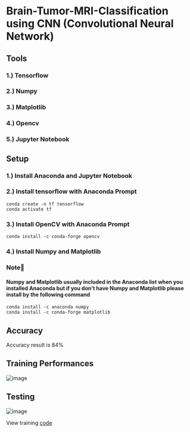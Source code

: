 # Brain-Tumor-MRI-Classification using CNN (Convolutional Neural Network)

## Tools
### 1.) Tensorflow
### 2.) Numpy
### 3.) Matplotlib
### 4.) Opencv
### 5.) Jupyter Notebook

## Setup
### 1.) Install Anaconda and Jupyter Notebook
### 2.) Install tensorflow with Anaconda Prompt
    conda create -n tf tensorflow
    conda activate tf
### 3.) Install OpenCV with Anaconda Prompt
    conda install -c conda-forge opencv
### 4.) Install Numpy and Matplotlib
### Note📢 
#### Numpy and Matplotlib usually included in the Anaconda list when you installed Anaconda but if you don't have Numpy and Matplotlib please install by the following command  
    conda install -c anaconda numpy
    conda install -c conda-forge matplotlib
    
## Accuracy
Accuracy result is 84%

## Training Performances
![image](https://github.com/SupeemAFK/Brain-Tumor-MRI-Classification/assets/83326313/f7c6bb99-43ac-41e7-842e-33058d779532)

## Testing
![image](https://github.com/SupeemAFK/Brain-Tumor-MRI-Classification/assets/83326313/f6d23713-ce0d-4ad6-932d-a0392f24677e)

View training [code](https://github.com/SupeemAFK/Brain-Tumor-MRI-Classification/blob/main/Training.ipynb)
